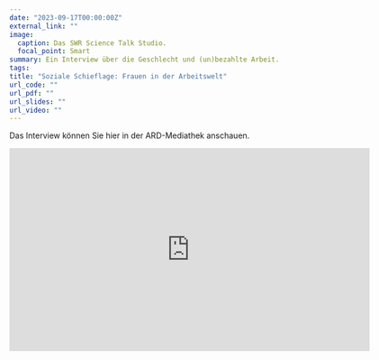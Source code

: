 ```yaml
---
date: "2023-09-17T00:00:00Z"
external_link: ""
image:
  caption: Das SWR Science Talk Studio.
  focal_point: Smart
summary: Ein Interview über die Geschlecht und (un)bezahlte Arbeit.
tags:
title: "Soziale Schieflage: Frauen in der Arbeitswelt"
url_code: ""
url_pdf: ""
url_slides: ""
url_video: ""
---
```


Das Interview können Sie hier in der ARD-Mediathek anschauen. 

 <iframe src=https://www.ardmediathek.de/embed/Y3JpZDovL3N3ci5kZS9hZXgvbzE5MjE1MTk width="640" height="360" allowfullscreen frameBorder="0" scrolling="no"></iframe>
